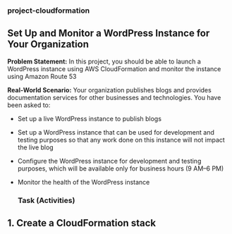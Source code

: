 ### project-cloudformation

## Set Up and Monitor a WordPress Instance for Your Organization

**Problem Statement:** In this project, you should be able to launch a WordPress instance using AWS CloudFormation and monitor the instance using Amazon Route 53


**Real-World Scenario:**
Your organization publishes blogs and provides documentation services for other businesses and technologies. You have been asked to:
* Set up a live WordPress instance to publish blogs
* Set up a WordPress instance that can be used for development and
testing purposes so that any work done on this instance will not impact
the live blog
* Configure the WordPress instance for development and testing
purposes, which will be available only for business hours (9 AM–6 PM)
* Monitor the health of the WordPress instance

  ### Task (Activities)
## 1. Create a CloudFormation stack
